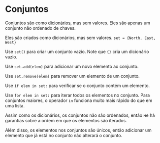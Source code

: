 # Conjuntos
Conjuntos são como [dicionários](docs/scripting/dicts.md), mas sem valores. Eles são apenas um conjunto não ordenado de chaves. 

Eles são criados como dicionários, mas sem valores.
`set = {North, East, West}`

Use `set()` para criar um conjunto vazio. Note que `{}` cria um dicionário vazio.

Use `set.add(elem)` para adicionar um novo elemento ao conjunto.

Use `set.remove(elem)` para remover um elemento de um conjunto.

Use `if elem in set:` para verificar se o conjunto contém um elemento.

Use `for elem in set:` para iterar todos os elementos no conjunto.
Para conjuntos maiores, o operador `in` funciona muito mais rápido do que em uma lista.

Assim como os dicionários, os conjuntos não são ordenados, então не há garantias sobre a ordem em que os elementos são iterados.

Além disso, os elementos nos conjuntos são únicos, então adicionar um elemento que já está no conjunto não alterará o conjunto.